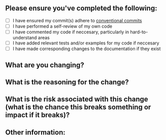 ## Please ensure you've completed the following:

- [ ] I have ensured my commit(s) adhere to [conventional commits](https://www.conventionalcommits.org/en/v1.0.0/#summary)
- [ ] I have performed a self-review of my own code
- [ ] I have commented my code if neccesary, particularly in hard-to-understand areas
- [ ] I have added relevant tests and/or examples for my code if neccesary
- [ ] I have made corresponding changes to the documentation if they exist

## What are you changing?

## What is the reasoning for the change?

## What is the risk associated with this change (what is the chance this breaks something or impact if it breaks)?

## Other information:
